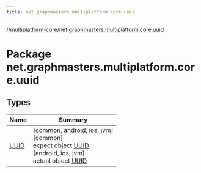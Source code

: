 ```yaml
---
title: net.graphmasters.multiplatform.core.uuid
---
```

//[multiplatform-core](../../index.html)/[net.graphmasters.multiplatform.core.uuid](index.html)



# Package net.graphmasters.multiplatform.core.uuid



## Types


| Name | Summary |
|---|---|
| [UUID](-u-u-i-d/index.html) | [common, android, ios, jvm]<br>[common]<br>expect object [UUID](-u-u-i-d/index.html)<br>[android, ios, jvm]<br>actual object [UUID](-u-u-i-d/index.html) |

